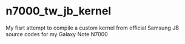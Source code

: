 n7000_tw_jb_kernel
==================

My fisrt attempt to compile a custom kernel from official Samsung JB source codes for my Galaxy Note N7000